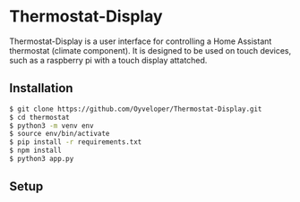 # Thermostat-Display

Thermostat-Display is a user interface for controlling a Home Assistant thermostat (climate component).
It is designed to be used on touch devices, such as a raspberry pi with a touch display attatched. 

## Installation 
```bash
$ git clone https://github.com/Oyveloper/Thermostat-Display.git
$ cd thermostat
$ python3 -m venv env 
$ source env/bin/activate
$ pip install -r requirements.txt
$ npm install 
$ python3 app.py 
```


## Setup 
